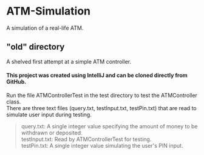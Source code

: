 # ATM-Simulation
A simulation of a real-life ATM.

## "old" directory
A shelved first attempt at a simple ATM controller.
#### This project was created using IntelliJ and can be cloned directly from GitHub.
Run the file ATMControllerTest in the test directory to test the ATMController class.<br>
There are three text files (query.txt, testInput.txt, testPin.txt) that are read to simulate user input during testing.<br>
> query.txt: A single integer value specifying the amount of money to be withdrawn or deposited. <br>
> testInput.txt: Read by ATMControllerTest for testing. <br>
> testPin.txt: A single integer value simulating the user's PIN input.
